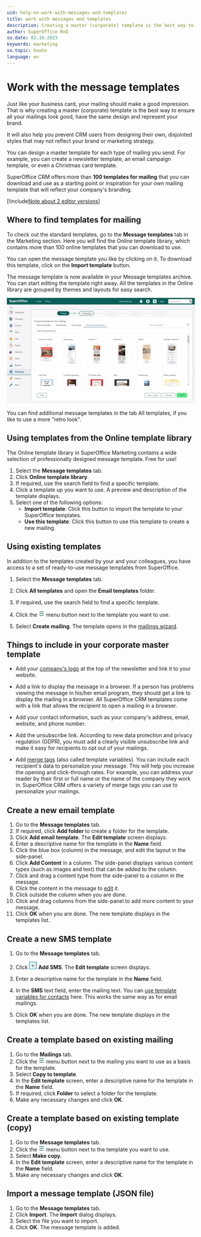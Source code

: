 ```yaml
---
uid: help-en-work-with-messages-and-templates
title: work with messages and templates
description: Creating a master (corporate) template is the best way to ensure all your mailings look good, have the same design and represent your brand.
author: SuperOffice RnD
so.date: 02.16.2023
keywords: marketing
so.topic: howto
language: en
---
```


# Work with the message templates

Just like your business card, your mailing should make a good impression. That is why creating a master (corporate) template is the best way to ensure all your mailings look good, have the same design and represent your brand.

It will also help you prevent CRM users from designing their own, disjointed styles that may not reflect your brand or marketing strategy.

You can design a master template for each type of mailing you send. For example, you can create a newsletter template, an email campaign template, or even a Christmas card template.

SuperOffice CRM offers more than **100 templates for mailing** that you can download and use as a starting point or inspiration for your own mailing template that will reflect your company's branding.

[!include[Note about 2 editor versions](includes/note-old-or-new-editor.md)]

## Where to find templates for mailing

To check out the standard templates, go to the **Message templates** tab in the Marketing section. Here you will find the Online template library, which contains more than 100 online templates that you can download to use.

You can open the message template you like by clicking on it. To download this template, click on the **Import template** button.

The message template is now available in your Message templates archive. You can start editing the template right away. All the templates in the Online library are grouped by themes and layouts for easy search.

![Online template library contains message templates that you can download to use -screenshot][img3]

You can find additional message templates in the tab All templates, if you like to use a more "retro look".

## Using templates from the Online template library

The Online template library in SuperOffice Marketing contains a wide selection of professionally designed message template. Free for use!

1. Select the **Message templates** tab.
2. Click **Online template library**.
3. If required, use the search field to find a specific template.
4. Click a template up you want to use. A preview and description of the template displays.
5. Select one of the following options:
    * **Import template**: Click this button to import the template to your SuperOffice templates.
    * **Use this template**: Click this button to use this template to create a new mailing.

## Using existing templates

In addition to the templates created by your and your colleagues, you have access to a set of ready-to-use message templates from SuperOffice.

1. Select the **Message templates** tab.

2. Click **All templates** and open the **Email templates** folder.

3. If required, use the search field to find a specific template.

4. Click the ![icon][img1] menu button next to the template you want to use.

5. Select **Create mailing**. The template opens in the [mailings wizard][1].

## Things to include in your corporate master template

* Add your [company's logo][4] at the top of the newsletter and link it to your website.

* Add a link to display the message in a browser. If a person has problems viewing the message in his/her email program, they should get a link to display the mailing in a browser. All SuperOffice CRM templates come with a link that allows the recipient to open a mailing in a browser.

* Add your contact information, such as your company's address, email, website, and phone number.

* Add the unsubscribe link. According to new data protection and privacy regulation (GDPR), you must add a clearly visible unsubscribe link and make it easy for recipients to opt out of your mailings.

* Add [merge tags][3] (also called template variables). You can include each recipient's data to personalize your message. This will help you increase the opening and click-through rates. For example, you can address your reader by their first or full name or the name of the company they work in. SuperOffice CRM offers a variety of merge tags you can use to personalize your mailings.

## Create a new email template

1. Go to the **Message templates** tab.
2. If required, click **Add folder** to create a folder for the template.
3. Click **Add email template**. The **Edit template** screen displays.
4. Enter a descriptive name for the template in the **Name** field.
5. Click the blue box (column) in the message, and edit the layout in the side-panel.
6. Click **Add Content** in a column. The side-panel displays various content types (such as images and text) that can be added to the column.
7. Click and drag a content type from the side-panel to a column in the message.
8. Click the content in the message to [edit][2] it.
9. Click outside the column when you are done.
10. Click and drag columns from the side-panel to add more content to your message.
11. Click **OK** when you are done. The new template displays in the templates list.

## Create a new SMS template

1. Go to the **Message templates** tab.

2. Click ![icon][img2] **Add SMS**. The **Edit template** screen displays.

3. Enter a descriptive name for the template in the **Name** field.

4. In the **SMS** text field, enter the mailing text. You can [use template variables for contacts][3] here. This works the same way as for email mailings.

5. Click **OK** when you are done. The new template displays in the templates list.

## Create a template based on existing mailing

1. Go to the **Mailings** tab.
2. Click the ![icon][img1] menu button next to the mailing you want to use as a basis for the template.
3. Select **Copy to template**.
4. In the **Edit template** screen, enter a descriptive name for the template in the **Name** field.
5. If required, click **Folder** to select a folder for the template.
6. Make any necessary changes and click **OK**.

## Create a template based on existing template (copy)

1. Go to the **Message templates** tab.
2. Click the ![icon][img1] menu button next to the template you want to use.
3. Select **Make copy**.
4. In the **Edit template** screen, enter a descriptive name for the template in the **Name** field.
5. Make any necessary changes and click **OK**.

## Import a message template (JSON file)

1. Go to the **Message templates** tab.
2. Click **Import**. The **Import** dialog displays.
3. Select the file you want to import.
4. Click **OK**. The message template is added.

<!-- Referenced links -->
[1]: ../mailing/learn/create/index.md
[2]: edit-paragraph.md
[3]: add-merge-tag.md
[4]: add-images.md

<!-- Referenced images -->
[img1]: ../../../media/icons/btn-menu.png
[img2]: ../../../media/icons/btn-add.png
[img3]: media/work-with-templates.png
